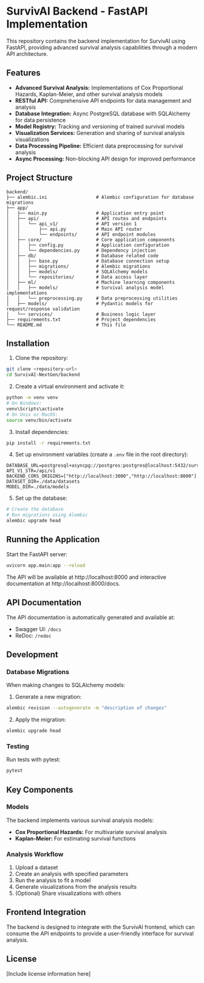 # SurvivAI Backend - FastAPI Implementation

This repository contains the backend implementation for SurvivAI using FastAPI, providing advanced survival analysis capabilities through a modern API architecture.

## Features

- **Advanced Survival Analysis:** Implementations of Cox Proportional Hazards, Kaplan-Meier, and other survival analysis models
- **RESTful API:** Comprehensive API endpoints for data management and analysis
- **Database Integration:** Async PostgreSQL database with SQLAlchemy for data persistence
- **Model Registry:** Tracking and versioning of trained survival models
- **Visualization Services:** Generation and sharing of survival analysis visualizations
- **Data Processing Pipeline:** Efficient data preprocessing for survival analysis
- **Async Processing:** Non-blocking API design for improved performance

## Project Structure

```
backend/
├── alembic.ini                  # Alembic configuration for database migrations
├── app/
│   ├── main.py                  # Application entry point
│   ├── api/                     # API routes and endpoints
│   │   └── api_v1/              # API version 1
│   │       ├── api.py           # Main API router
│   │       └── endpoints/       # API endpoint modules
│   ├── core/                    # Core application components
│   │   ├── config.py            # Application configuration
│   │   └── dependencies.py      # Dependency injection
│   ├── db/                      # Database related code
│   │   ├── base.py              # Database connection setup
│   │   ├── migrations/          # Alembic migrations
│   │   ├── models/              # SQLAlchemy models
│   │   └── repositories/        # Data access layer
│   ├── ml/                      # Machine learning components
│   │   ├── models/              # Survival analysis model implementations
│   │   └── preprocessing.py     # Data preprocessing utilities
│   ├── models/                  # Pydantic models for request/response validation
│   └── services/                # Business logic layer
├── requirements.txt             # Project dependencies
└── README.md                    # This file
```

## Installation

1. Clone the repository:

```bash
git clone <repository-url>
cd SurvivAI-NextGen/backend
```

2. Create a virtual environment and activate it:

```bash
python -m venv venv
# On Windows:
venv\Scripts\activate
# On Unix or MacOS:
source venv/bin/activate
```

3. Install dependencies:

```bash
pip install -r requirements.txt
```

4. Set up environment variables (create a `.env` file in the root directory):

```
DATABASE_URL=postgresql+asyncpg://postgres:postgres@localhost:5432/survivai
API_V1_STR=/api/v1
BACKEND_CORS_ORIGINS=["http://localhost:3000","http://localhost:8000"]
DATASET_DIR=./data/datasets
MODEL_DIR=./data/models
```

5. Set up the database:

```bash
# Create the database
# Run migrations using Alembic
alembic upgrade head
```

## Running the Application

Start the FastAPI server:

```bash
uvicorn app.main:app --reload
```

The API will be available at http://localhost:8000 and interactive documentation at http://localhost:8000/docs.

## API Documentation

The API documentation is automatically generated and available at:
- Swagger UI: `/docs`
- ReDoc: `/redoc`

## Development

### Database Migrations

When making changes to SQLAlchemy models:

1. Generate a new migration:

```bash
alembic revision --autogenerate -m "description of changes"
```

2. Apply the migration:

```bash
alembic upgrade head
```

### Testing

Run tests with pytest:

```bash
pytest
```

## Key Components

### Models

The backend implements various survival analysis models:

- **Cox Proportional Hazards:** For multivariate survival analysis
- **Kaplan-Meier:** For estimating survival functions

### Analysis Workflow

1. Upload a dataset
2. Create an analysis with specified parameters
3. Run the analysis to fit a model
4. Generate visualizations from the analysis results
5. (Optional) Share visualizations with others

## Frontend Integration

The backend is designed to integrate with the SurvivAI frontend, which can consume the API endpoints to provide a user-friendly interface for survival analysis.

## License

[Include license information here]
